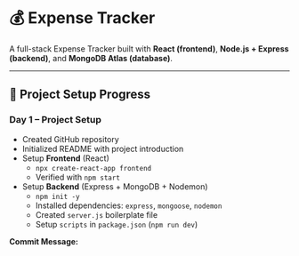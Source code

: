 # 💰 Expense Tracker

A full-stack Expense Tracker built with **React (frontend)**, **Node.js + Express (backend)**, and **MongoDB Atlas (database)**.  

---

## 🚀 Project Setup Progress  

### Day 1 – Project Setup
- Created GitHub repository  
- Initialized README with project introduction  
- Setup **Frontend** (React)  
  - `npx create-react-app frontend`  
  - Verified with `npm start`  
- Setup **Backend** (Express + MongoDB + Nodemon)  
  - `npm init -y`  
  - Installed dependencies: `express`, `mongoose`, `nodemon`  
  - Created `server.js` boilerplate file  
  - Setup `scripts` in `package.json` (`npm run dev`)  

**Commit Message:**  
